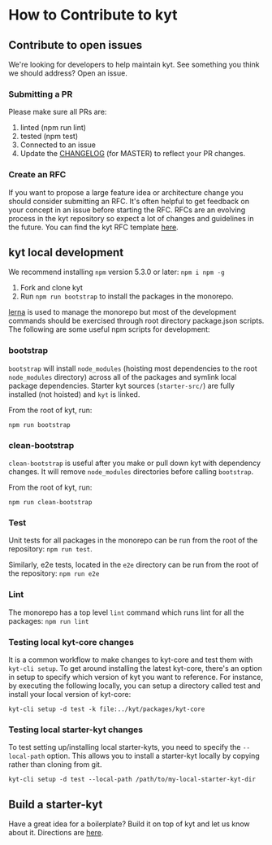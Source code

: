 # How to Contribute to kyt

## Contribute to open issues

We're looking for developers to help maintain kyt.
See something you think we should address? Open an issue.

### Submitting a PR

Please make sure all PRs are:

1. linted (npm run lint)
2. tested (npm test)
3. Connected to an issue
4. Update the [CHANGELOG](/CHANGELOG.md) (for MASTER) to reflect your PR changes.

### Create an RFC

If you want to propose a large feature idea or architecture change you should consider submitting an RFC. It's often helpful to get feedback on your concept in an issue before starting the RFC. RFCs are an evolving process in the kyt repository so expect a lot of changes and guidelines in the future. You can find the kyt RFC template [here](/rfc/template.md).

## kyt local development

We recommend installing `npm` version 5.3.0 or later: `npm i npm -g`

1. Fork and clone kyt
2. Run `npm run bootstrap` to install the packages in the monorepo.

[lerna](https://github.com/lerna/lerna) is used to manage the monorepo but most of the development commands should be exercised through root directory package.json scripts. The following are some useful npm scripts for development:

### bootstrap

`bootstrap` will install `node_modules` (hoisting most dependencies to the root `node_modules` directory) across all of the packages and symlink local package dependencies. Starter kyt sources (`starter-src/`) are fully installed (not hoisted) and `kyt` is linked.

From the root of kyt, run:

`npm run bootstrap`

### clean-bootstrap

`clean-bootstrap` is useful after you make or pull down kyt with dependency changes. It will remove `node_modules` directories before calling `bootstrap`.

From the root of kyt, run:

`npm run clean-bootstrap`

### Test

Unit tests for all packages in the monorepo can be run from the root of the repository: `npm run test`.

Similarly, e2e tests, located in the `e2e` directory can be run from the root of the repository: `npm run e2e`

### Lint

The monorepo has a top level `lint` command which runs lint for all the packages: `npm run lint`

### Testing local kyt-core changes

It is a common workflow to make changes to kyt-core and test them with `kyt-cli setup`. To get around installing the latest kyt-core, there's an option in setup to specify which version of kyt you want to reference. For instance, by executing the following locally, you can setup a directory called test and install your local version of kyt-core:

`kyt-cli setup -d test -k file:../kyt/packages/kyt-core`

### Testing local starter-kyt changes

To test setting up/installing local starter-kyts, you need to specify the `--local-path` option. This allows you to install a starter-kyt locally by copying rather than cloning from git.

`kyt-cli setup -d test --local-path /path/to/my-local-starter-kyt-dir`

## Build a starter-kyt

Have a great idea for a boilerplate? Build it on top of kyt and let us know about it. Directions are [here](/docs/Starterkyts.md).
